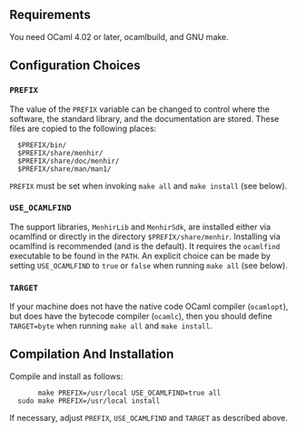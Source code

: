 ## Requirements

You need OCaml 4.02 or later, ocamlbuild, and GNU make.

## Configuration Choices

### `PREFIX`

The value of the `PREFIX` variable can be changed to control where the software,
the standard library, and the documentation are stored. These files are copied
to the following places:

```
  $PREFIX/bin/
  $PREFIX/share/menhir/
  $PREFIX/share/doc/menhir/
  $PREFIX/share/man/man1/
```

`PREFIX` must be set when invoking `make all` and `make install` (see below).

### `USE_OCAMLFIND`

The support libraries, `MenhirLib` and `MenhirSdk`, are installed either via
ocamlfind or directly in the directory `$PREFIX/share/menhir`. Installing via
ocamlfind is recommended (and is the default). It requires the `ocamlfind`
executable to be found in the `PATH`. An explicit choice can be made by setting
`USE_OCAMLFIND` to `true` or `false` when running `make all` (see below).

### `TARGET`

If your machine does not have the native code OCaml compiler (`ocamlopt`), but
does have the bytecode compiler (`ocamlc`), then you should define `TARGET=byte`
when running `make all` and `make install`.

## Compilation And Installation

Compile and install as follows:

```
       make PREFIX=/usr/local USE_OCAMLFIND=true all
  sudo make PREFIX=/usr/local install
```

If necessary, adjust `PREFIX`, `USE_OCAMLFIND` and `TARGET` as described above.
